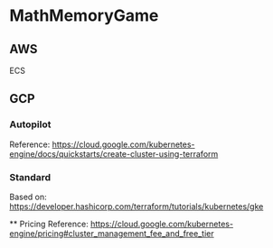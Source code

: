 # MathMemoryGame


## AWS
ECS

## GCP

### Autopilot
Reference: https://cloud.google.com/kubernetes-engine/docs/quickstarts/create-cluster-using-terraform

### Standard
Based on: https://developer.hashicorp.com/terraform/tutorials/kubernetes/gke

** Pricing Reference: https://cloud.google.com/kubernetes-engine/pricing#cluster_management_fee_and_free_tier